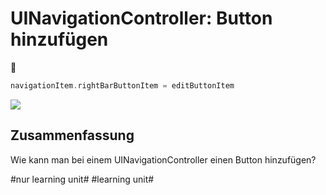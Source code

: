 # UINavigationController: Button hinzufügen
🥞

```swift
navigationItem.rightBarButtonItem = editButtonItem
```
![][image-1]
## Zusammenfassung
Wie kann man bei einem UINavigationController einen Button hinzufügen?

[image-1]:	assets/Bildschirm%C2%ADfoto%202023-01-11%20um%2020.10.12.png

#nur learning unit# #learning unit#